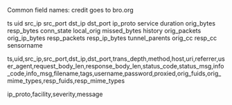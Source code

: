 Common field names: credit goes to bro.org

ts
uid
src_ip
src_port
dst_ip
dst_port
ip_proto
service
duration
orig_bytes
resp_bytes
conn_state
local_orig
missed_bytes
history
orig_packets
orig_ip_bytes
resp_packets
resp_ip_bytes
tunnel_parents
orig_cc
resp_cc
sensorname

ts,uid,src_ip,src_port,dst_ip,dst_port,trans_depth,method,host,uri,referrer,user_agent,request_body_len,response_body_len,status_code,status_msg,info_code,info_msg,filename,tags,username,password,proxied,orig_fuids,orig_mime_types,resp_fuids,resp_mime_types

ip_proto,facility,severity,message
